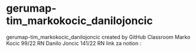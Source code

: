# gerumap-tim_markokocic_danilojoncic
gerumap-tim_markokocic_danilojoncic created by GitHub Classroom
Marko Kocic 99/22 RN
Danilo Joncic 141/22 RN
link za notion : 
